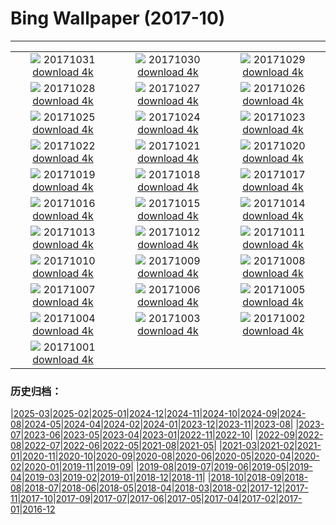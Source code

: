 # Bing Wallpaper (2017-10)
**************
| | | |
| :----: | :----: | :----: |
| ![](https://www.bing.com/az/hprichbg/rb/Uummannaq_ZH-CN11265049839_1920x1080.jpg) 20171031 [download 4k](https://www.bing.com/az/hprichbg/rb/Uummannaq_ZH-CN11265049839_UHD.jpg) | ![](https://www.bing.com/az/hprichbg/rb/HauntedGallery_ZH-CN7884856477_1920x1080.jpg) 20171030 [download 4k](https://www.bing.com/az/hprichbg/rb/HauntedGallery_ZH-CN7884856477_UHD.jpg) | ![](https://www.bing.com/az/hprichbg/rb/InspirationPoint_ZH-CN7836594587_1920x1080.jpg) 20171029 [download 4k](https://www.bing.com/az/hprichbg/rb/InspirationPoint_ZH-CN7836594587_UHD.jpg) |
| ![](https://www.bing.com/az/hprichbg/rb/KyrgyzstanCat_ZH-CN10422392512_1920x1080.jpg) 20171028 [download 4k](https://www.bing.com/az/hprichbg/rb/KyrgyzstanCat_ZH-CN10422392512_UHD.jpg) | ![](https://www.bing.com/az/hprichbg/rb/Cotoneaster_ZH-CN13904488642_1920x1080.jpg) 20171027 [download 4k](https://www.bing.com/az/hprichbg/rb/Cotoneaster_ZH-CN13904488642_UHD.jpg) | ![](https://www.bing.com/az/hprichbg/rb/KemeriBog_ZH-CN10588444178_1920x1080.jpg) 20171026 [download 4k](https://www.bing.com/az/hprichbg/rb/KemeriBog_ZH-CN10588444178_UHD.jpg) |
| ![](https://www.bing.com/az/hprichbg/rb/HallstattAustria_ZH-CN10534000934_1920x1080.jpg) 20171025 [download 4k](https://www.bing.com/az/hprichbg/rb/HallstattAustria_ZH-CN10534000934_UHD.jpg) | ![](https://www.bing.com/az/hprichbg/rb/TahquamenonFalls_ZH-CN9860471458_1920x1080.jpg) 20171024 [download 4k](https://www.bing.com/az/hprichbg/rb/TahquamenonFalls_ZH-CN9860471458_UHD.jpg) | ![](https://www.bing.com/az/hprichbg/rb/CatBaBoats_ZH-CN10815977512_1920x1080.jpg) 20171023 [download 4k](https://www.bing.com/az/hprichbg/rb/CatBaBoats_ZH-CN10815977512_UHD.jpg) |
| ![](https://www.bing.com/az/hprichbg/rb/Forest_ZH-CN16430313748_1920x1080.jpg) 20171022 [download 4k](https://www.bing.com/az/hprichbg/rb/Forest_ZH-CN16430313748_UHD.jpg) | ![](https://www.bing.com/az/hprichbg/rb/AmalfiCathedral_ZH-CN9007250446_1920x1080.jpg) 20171021 [download 4k](https://www.bing.com/az/hprichbg/rb/AmalfiCathedral_ZH-CN9007250446_UHD.jpg) | ![](https://www.bing.com/az/hprichbg/rb/HawaiiWave_ZH-CN13164844408_1920x1080.jpg) 20171020 [download 4k](https://www.bing.com/az/hprichbg/rb/HawaiiWave_ZH-CN13164844408_UHD.jpg) |
| ![](https://www.bing.com/az/hprichbg/rb/LaGrandeNomade_ZH-CN10098798714_1920x1080.jpg) 20171019 [download 4k](https://www.bing.com/az/hprichbg/rb/LaGrandeNomade_ZH-CN10098798714_UHD.jpg) | ![](https://www.bing.com/az/hprichbg/rb/GreatSaltLake_ZH-CN12553220159_1920x1080.jpg) 20171018 [download 4k](https://www.bing.com/az/hprichbg/rb/GreatSaltLake_ZH-CN12553220159_UHD.jpg) | ![](https://www.bing.com/az/hprichbg/rb/Consuegra_ZH-CN10542201464_1920x1080.jpg) 20171017 [download 4k](https://www.bing.com/az/hprichbg/rb/Consuegra_ZH-CN10542201464_UHD.jpg) |
| ![](https://www.bing.com/az/hprichbg/rb/ElkValleyVideo_ZH-CN7645555683_1920x1080.jpg) 20171016 [download 4k](https://www.bing.com/az/hprichbg/rb/ElkValleyVideo_ZH-CN7645555683_UHD.jpg) | ![](https://www.bing.com/az/hprichbg/rb/ElandAntelope_ZH-CN15342367318_1920x1080.jpg) 20171015 [download 4k](https://www.bing.com/az/hprichbg/rb/ElandAntelope_ZH-CN15342367318_UHD.jpg) | ![](https://www.bing.com/az/hprichbg/rb/DerwentDam_ZH-CN8389406299_1920x1080.jpg) 20171014 [download 4k](https://www.bing.com/az/hprichbg/rb/DerwentDam_ZH-CN8389406299_UHD.jpg) |
| ![](https://www.bing.com/az/hprichbg/rb/ScreechOwl_ZH-CN8838787484_1920x1080.jpg) 20171013 [download 4k](https://www.bing.com/az/hprichbg/rb/ScreechOwl_ZH-CN8838787484_UHD.jpg) | ![](https://www.bing.com/az/hprichbg/rb/CoastalBeech_ZH-CN8739604309_1920x1080.jpg) 20171012 [download 4k](https://www.bing.com/az/hprichbg/rb/CoastalBeech_ZH-CN8739604309_UHD.jpg) | ![](https://www.bing.com/az/hprichbg/rb/LittleAuks_ZH-CN9796184036_1920x1080.jpg) 20171011 [download 4k](https://www.bing.com/az/hprichbg/rb/LittleAuks_ZH-CN9796184036_UHD.jpg) |
| ![](https://www.bing.com/az/hprichbg/rb/Rapadalen_ZH-CN11779950174_1920x1080.jpg) 20171010 [download 4k](https://www.bing.com/az/hprichbg/rb/Rapadalen_ZH-CN11779950174_UHD.jpg) | ![](https://www.bing.com/az/hprichbg/rb/SoyuzReturn_ZH-CN9848773206_1920x1080.jpg) 20171009 [download 4k](https://www.bing.com/az/hprichbg/rb/SoyuzReturn_ZH-CN9848773206_UHD.jpg) | ![](https://www.bing.com/az/hprichbg/rb/OrionNebula_ZH-CN10007648454_1920x1080.jpg) 20171008 [download 4k](https://www.bing.com/az/hprichbg/rb/OrionNebula_ZH-CN10007648454_UHD.jpg) |
| ![](https://www.bing.com/az/hprichbg/rb/Mapleleaf_ZH-CN9491310356_1920x1080.jpg) 20171007 [download 4k](https://www.bing.com/az/hprichbg/rb/Mapleleaf_ZH-CN9491310356_UHD.jpg) | ![](https://www.bing.com/az/hprichbg/rb/VallesMarineris_ZH-CN10598461085_1920x1080.jpg) 20171006 [download 4k](https://www.bing.com/az/hprichbg/rb/VallesMarineris_ZH-CN10598461085_UHD.jpg) | ![](https://www.bing.com/az/hprichbg/rb/SweetChestnut_ZH-CN10220364928_1920x1080.jpg) 20171005 [download 4k](https://www.bing.com/az/hprichbg/rb/SweetChestnut_ZH-CN10220364928_UHD.jpg) |
| ![](https://www.bing.com/az/hprichbg/rb/SXSWTelescope_ZH-CN10124722940_1920x1080.jpg) 20171004 [download 4k](https://www.bing.com/az/hprichbg/rb/SXSWTelescope_ZH-CN10124722940_UHD.jpg) | ![](https://www.bing.com/az/hprichbg/rb/Mooncake_ZH-CN10274798301_1920x1080.jpg) 20171003 [download 4k](https://www.bing.com/az/hprichbg/rb/Mooncake_ZH-CN10274798301_UHD.jpg) | ![](https://www.bing.com/az/hprichbg/rb/TimiderteKasbah_ZH-CN11865163382_1920x1080.jpg) 20171002 [download 4k](https://www.bing.com/az/hprichbg/rb/TimiderteKasbah_ZH-CN11865163382_UHD.jpg) |
| ![](https://www.bing.com/az/hprichbg/rb/RioGrandeCottonwood_ZH-CN10631006696_1920x1080.jpg) 20171001 [download 4k](https://www.bing.com/az/hprichbg/rb/RioGrandeCottonwood_ZH-CN10631006696_UHD.jpg) |  |  |

### 历史归档：

|[2025-03](bing/2025-03/2025-03.md)|[2025-02](bing/2025-02/2025-02.md)|[2025-01](bing/2025-01/2025-01.md)|[2024-12](bing/2024-12/2024-12.md)|[2024-11](bing/2024-11/2024-11.md)|[2024-10](bing/2024-10/2024-10.md)|[2024-09](bing/2024-09/2024-09.md)|[2024-08](bing/2024-08/2024-08.md)|[2024-05](bing/2024-05/2024-05.md)|[2024-04](bing/2024-04/2024-04.md)|[2024-02](bing/2024-02/2024-02.md)|[2024-01](bing/2024-01/2024-01.md)|[2023-12](bing/2023-12/2023-12.md)|[2023-11](bing/2023-11/2023-11.md)|[2023-08](bing/2023-08/2023-08.md)|
|[2023-07](bing/2023-07/2023-07.md)|[2023-06](bing/2023-06/2023-06.md)|[2023-05](bing/2023-05/2023-05.md)|[2023-04](bing/2023-04/2023-04.md)|[2023-01](bing/2023-01/2023-01.md)|[2022-11](bing/2022-11/2022-11.md)|[2022-10](bing/2022-10/2022-10.md)|
|[2022-09](bing/2022-09/2022-09.md)|[2022-08](bing/2022-08/2022-08.md)|[2022-07](bing/2022-07/2022-07.md)|[2022-06](bing/2022-06/2022-06.md)|[2022-05](bing/2022-05/2022-05.md)|[2021-08](bing/2021-08/2021-08.md)|[2021-05](bing/2021-05/2021-05.md)|
|[2021-03](bing/2021-03/2021-03.md)|[2021-02](bing/2021-02/2021-02.md)|[2021-01](bing/2021-01/2021-01.md)|[2020-11](bing/2020-11/2020-11.md)|[2020-10](bing/2020-10/2020-10.md)|[2020-09](bing/2020-09/2020-09.md)|[2020-08](bing/2020-08/2020-08.md)|[2020-06](bing/2020-06/2020-06.md)|[2020-05](bing/2020-05/2020-05.md)|[2020-04](bing/2020-04/2020-04.md)|[2020-02](bing/2020-02/2020-02.md)|[2020-01](bing/2020-01/2020-01.md)|[2019-11](bing/2019-11/2019-11.md)|[2019-09](bing/2019-09/2019-09.md)|
|[2019-08](bing/2019-08/2019-08.md)|[2019-07](bing/2019-07/2019-07.md)|[2019-06](bing/2019-06/2019-06.md)|[2019-05](bing/2019-05/2019-05.md)|[2019-04](bing/2019-04/2019-04.md)|[2019-03](bing/2019-03/2019-03.md)|[2019-02](bing/2019-02/2019-02.md)|[2019-01](bing/2019-01/2019-01.md)|[2018-12](bing/2018-12/2018-12.md)|[2018-11](bing/2018-11/2018-11.md)|
|[2018-10](bing/2018-10/2018-10.md)|[2018-09](bing/2018-09/2018-09.md)|[2018-08](bing/2018-08/2018-08.md)|[2018-07](bing/2018-07/2018-07.md)|[2018-06](bing/2018-06/2018-06.md)|[2018-05](bing/2018-05/2018-05.md)|[2018-04](bing/2018-04/2018-04.md)|[2018-03](bing/2018-03/2018-03.md)|[2018-02](bing/2018-02/2018-02.md)|[2017-12](bing/2017-12/2017-12.md)|[2017-11](bing/2017-11/2017-11.md)|[2017-10](bing/2017-10/2017-10.md)|[2017-09](bing/2017-09/2017-09.md)|[2017-07](bing/2017-07/2017-07.md)|[2017-06](bing/2017-06/2017-06.md)|[2017-05](bing/2017-05/2017-05.md)|[2017-04](bing/2017-04/2017-04.md)|[2017-02](bing/2017-02/2017-02.md)|[2017-01](bing/2017-01/2017-01.md)|[2016-12](bing/2016-12/2016-12.md)